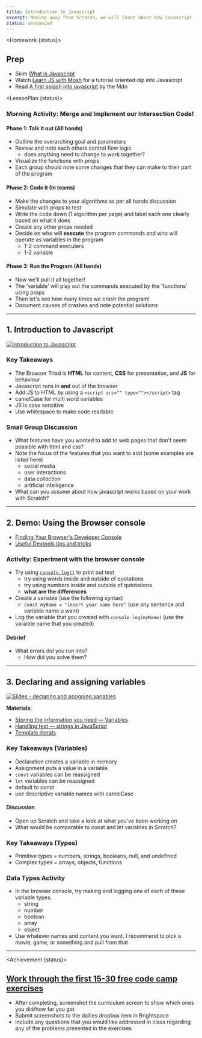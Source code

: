 ```yaml
---
title: Introduction to Javascript
excerpt: Moving away from Scratch, we will learn about how Javascript fits into the browser triad. this class focuses on syntax basics with small practical examples.
status: announced
---
```


<script>
	import Homework from "$lib/components/Homework.svelte";
	import LessonPlan from "$lib/components/LessonPlan.svelte";
	import Achievement from "$lib/components/Achievement.svelte";
</script>

<Homework {status}>

<h2>Prep</h2>

- Skim [What is Javascript](https://developer.mozilla.org/en-US/docs/Learn/JavaScript/First_steps/What_is_JavaScript)
- Watch [Learn JS with Mosh](https://www.youtube.com/watch?v=W6NZfCO5SIk) for a tutorial oriented dip into Javascript
- Read [A first splash into javascript](https://developer.mozilla.org/en-US/docs/Learn/JavaScript/First_steps/A_first_splash) by the Mdn

</Homework>

<LessonPlan {status}>

### Morning Activity: Merge and Implement our Intersection Code!

#### Phase 1: Talk it out (All hands)

- Outline the overarching goal and parameters
- Review and note each others control flow logic
  - does anything need to change to work together?
- Visualize the functions with props
- Each group should note some changes that they can make to their part of the program

#### Phase 2: Code it (In teams)

- Make the changes to your algorithms as per all hands discussion
- Simulate with props to test
- Write the code down (1 algorithm per page) and label each one clearly based on what it does
- Create any other props needed
- Decide on who will **execute** the program commands and who will operate as variables in the program
  - 1-2 command executers
  - 1-2 variable

#### Phase 3: Run the Program (All hands)

- Now we'll pull it all together!
- The 'variable' will play out the commands executed by the 'functions' using props
- Then let's see how many times we crash the program!
- Document causes of crashes and note potential solutions

---

<h2> 1. Introduction to Javascript</h2>

[![Introduction to Javascript](/images/slides/cpnt-262/js-intro.png)](/slides/cpnt-262/js-introduction)

### Key Takeaways

- The Browser Triad is **HTML** for content, **CSS** for presentation, and **JS** for behaviour
- Javascript runs in **and** out of the browser
- Add JS to HTML by using a `<script src="" type=""></script>` tag
- camelCase for multi word variables
- JS is case sensitive
- Use whitespace to make code readable

### Small Group Discussion

- What features have you wanted to add to web pages that don't seem possible with html and css?
- Note the focus of the features that you want to add (some examples are listed here)
  - social media
  - user interactions
  - data collection
  - artificial intelligence
- What can you assume about how javascript works based on your work with Scratch?

---

<h2> 2. Demo: Using the Browser console</h2>

- [Finding Your Browser's Developer Console](https://balsamiq.com/support/faqs/browserconsole/)
- [Useful Devtools tips and tricks](https://www.smashingmagazine.com/2023/06/popular-devtools-tips/)

### Activity: Experiment with the browser console

- Try using [`console.log()`](https://www.geeksforgeeks.org/javascript-console-log-method/) to print out text
  - try using words inside and outside of quotations
  - try using numbers inside and outside of qutotations
  - **what are the differences**
- Create a variable (use the following syntax)
  - `const myName = "insert your name here"` (use any sentence and variable name u want)
- Log the variable that you created with `console.log(myName)` (use the varaible name that you created)

#### Debrief

- What errors did you run into?
  - How did you solve them?

---

<h2>3. Declaring and assigning variables</h2>

[![Slides - declaring and assigning variables](/images/slides/cpnt-262/js-variables.png)](/slides/cpnt-262/js-variables)

**Materials**:

- [Storing the information you need — Variables](https://developer.mozilla.org/en-US/docs/Learn/JavaScript/First_steps/Variables)
- [Handling text — strings in JavaScript](https://developer.mozilla.org/en-US/docs/Learn/JavaScript/First_steps/Strings)
- [Template literals](https://developer.mozilla.org/en-US/docs/Web/JavaScript/Reference/Template_literals)

### Key Takeaways (Variables)

- Declaration creates a variable in memory
- Assignment puts a value in a variable
- `const` variables can be reassigned
- `let` variables can be reassigned
- default to const
- use descriptive variable names with camelCase

#### Discussion

- Open up Scratch and take a look at what you've been working on
- What would be comparable to const and let variables in Scratch?

### Key Takeaways (Types)

- Primitive types = numbers, strings, booleans, null, and undefined
- Complex types = arrays, objects, functions

### Data Types Activity

- In the browser console, try making and logging one of each of these variable types.
  - string
  - number
  - boolean
  - array
  - object
- Use whatever names and content you want, I recommend to pick a movie, game, or something and pull from that

---

</LessonPlan>

<Achievement {status}>

## [Work through the first 15-30 free code camp exercises](https://www.freecodecamp.org/learn/javascript-algorithms-and-data-structures/)

- After completing, screenshot the curriculum screen to show which ones you did/how far you got
- Submit screenshots to the dailies dropbox item in Brightspace
- Include any questions that you would like addressed in class regarding any of the problems presented in the exercises

</Achievement>
